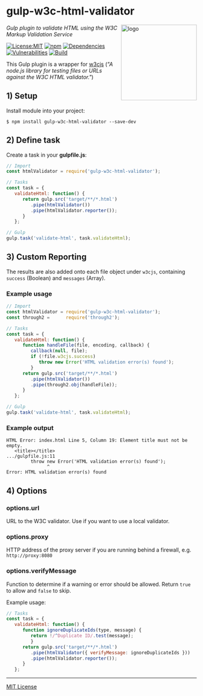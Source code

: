 # gulp-w3c-html-validator
<img src=https://centerkey.com/graphics/center-key-logo.svg align=right width=200 alt=logo>

_Gulp plugin to validate HTML using the W3C Markup Validation Service_

[![License:MIT](https://img.shields.io/badge/License-MIT-blue.svg)](https://github.com/center-key/gulp-w3c-html-validator/blob/master/LICENSE.txt)
[![npm](https://img.shields.io/npm/v/gulp-w3c-html-validator.svg)](https://www.npmjs.com/package/gulp-w3c-html-validator)
[![Dependencies](https://david-dm.org/center-key/gulp-w3c-html-validator/status.svg)](https://david-dm.org/center-key/gulp-w3c-html-validator)
[![Vulnerabilities](https://snyk.io/test/github/center-key/gulp-w3c-html-validator/badge.svg)](https://snyk.io/test/github/center-key/gulp-w3c-html-validator)
[![Build](https://travis-ci.org/center-key/gulp-w3c-html-validator.svg)](https://travis-ci.org/center-key/gulp-w3c-html-validator)

This Gulp plugin is a wrapper for [w3cjs](https://github.com/thomasdavis/w3cjs) (_"A node.js library for testing files or URLs against the W3C HTML validator."_)

## 1) Setup
Install module into your project:
```shell
$ npm install gulp-w3c-html-validator --save-dev
```

## 2) Define task
Create a task in your **gulpfile.js**:
```javascript
// Import
const htmlValidator = require('gulp-w3c-html-validator');

// Tasks
const task = {
   validateHtml: function() {
      return gulp.src('target/**/*.html')
         .pipe(htmlValidator())
         .pipe(htmlValidator.reporter());
      }
   };

// Gulp
gulp.task('validate-html', task.validateHtml);
```

## 3) Custom Reporting
The results are also added onto each file object under `w3cjs`, containing `success` (Boolean)
and `messages` (Array).

### Example usage
```javascript
// Import
const htmlValidator = require('gulp-w3c-html-validator');
const through2 =      require('through2');

// Tasks
const task = {
   validateHtml: function() {
      function handleFile(file, encoding, callback) {
         callback(null, file);
         if (!file.w3cjs.success)
            throw new Error('HTML validation error(s) found');
         }
      return gulp.src('target/**/*.html')
         .pipe(htmlValidator())
         .pipe(through2.obj(handleFile));
      }
   };

// Gulp
gulp.task('validate-html', task.validateHtml);
```

### Example output
```shell
HTML Error: index.html Line 5, Column 19: Element title must not be empty.
   <title></title>
.../gulpfile.js:11
         throw new Error('HTML validation error(s) found');
               ^
Error: HTML validation error(s) found
```

## 4) Options

### options.url
URL to the W3C validator. Use if you want to use a local validator.

### options.proxy
HTTP address of the proxy server if you are running behind a firewall, e.g. `http://proxy:8080`

### options.verifyMessage
Function to determine if a warning or error should be allowed.  Return `true` to allow and `false`
to skip.

Example usage:
```javascript
// Tasks
const task = {
   validateHtml: function() {
      function ignoreDuplicateIds(type, message) {
         return !/^Duplicate ID/.test(message);
         }
      return gulp.src('target/**/*.html')
         .pipe(htmlValidator({ verifyMessage: ignoreDuplicateIds }))
         .pipe(htmlValidator.reporter());
      }
   };
```

---
[MIT License](LICENSE.txt)
